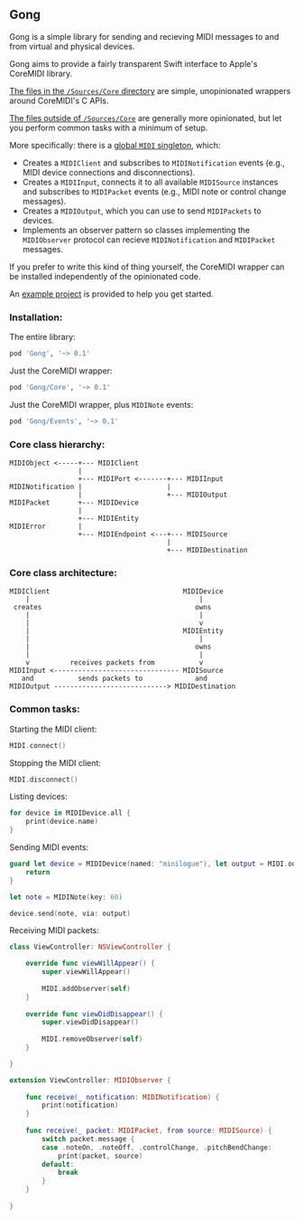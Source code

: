## Gong

Gong is a simple library for sending and recieving MIDI messages to and from virtual and physical devices.

Gong aims to provide a fairly transparent Swift interface to Apple's CoreMIDI library.

[The files in the `/Sources/Core` directory](/Sources/Core) are simple, unopinionated wrappers around CoreMIDI's C APIs.

[The files outside of `/Sources/Core`](/Sources) are generally more opinionated, but let you perform common tasks with a minimum of setup.

More specifically: there is a [global `MIDI` singleton](/Sources/MIDI.swift), which:

- Creates a `MIDIClient` and subscribes to `MIDINotification` events (e.g., MIDI device connections and disconnections).
- Creates a `MIDIInput`, connects it to all available `MIDISource` instances and subscribes to `MIDIPacket` events (e.g., MIDI note or control change messages).
- Creates a `MIDIOutput`, which you can use to send `MIDIPackets` to devices.
- Implements an observer pattern so classes implementing the `MIDIObserver` protocol can recieve `MIDINotification` and `MIDIPacket` messages.

If you prefer to write this kind of thing yourself, the CoreMIDI wrapper can be installed independently of the opinionated code.

An [example project](/Examples/Gong-macOS) is provided to help you get started.

### Installation:

The entire library:

```ruby
pod 'Gong', '~> 0.1'
```

Just the CoreMIDI wrapper:

```ruby
pod 'Gong/Core', '~> 0.1'
```

Just the CoreMIDI wrapper, plus `MIDINote` events:

```ruby
pod 'Gong/Events', '~> 0.1'
```

### Core class hierarchy:

```
MIDIObject <-----+--- MIDIClient
                 |
                 +--- MIDIPort <-------+--- MIDIInput
MIDINotification |                     |
                 |                     +--- MIDIOutput
MIDIPacket       +--- MIDIDevice
                 |
                 +--- MIDIEntity
MIDIError        |
                 +--- MIDIEndpoint <---+--- MIDISource
                                       |
                                       +--- MIDIDestination
```

### Core class architecture:

```
MIDIClient                                 MIDIDevice
    |                                          |
 creates                                      owns
    |                                          |
    |                                          v
    |                                      MIDIEntity
    |                                          |
    |                                         owns
    |                                          |
    v          receives packets from           v
MIDIInput <------------------------------- MIDISource
   and           sends packets to             and
MIDIOutput ----------------------------> MIDIDestination

```

### Common tasks:

Starting the MIDI client:

```swift
MIDI.connect()
```

Stopping the MIDI client:

```swift
MIDI.disconnect()
```

Listing devices:

```swift
for device in MIDIDevice.all {
    print(device.name)
}
```

Sending MIDI events:

```swift
guard let device = MIDIDevice(named: "minilogue"), let output = MIDI.output else {
    return
}

let note = MIDINote(key: 60)

device.send(note, via: output)
```

Receiving MIDI packets:

```swift
class ViewController: NSViewController {

    override func viewWillAppear() {
        super.viewWillAppear()
        
        MIDI.addObserver(self)
    }
    
    override func viewDidDisappear() {
        super.viewDidDisappear()
        
        MIDI.removeObserver(self)
    }

}

extension ViewController: MIDIObserver {
    
    func receive(_ notification: MIDINotification) {
        print(notification)
    }
    
    func receive(_ packet: MIDIPacket, from source: MIDISource) {
        switch packet.message {
        case .noteOn, .noteOff, .controlChange, .pitchBendChange:
            print(packet, source)
        default:
            break
        }
    }
    
}
```
